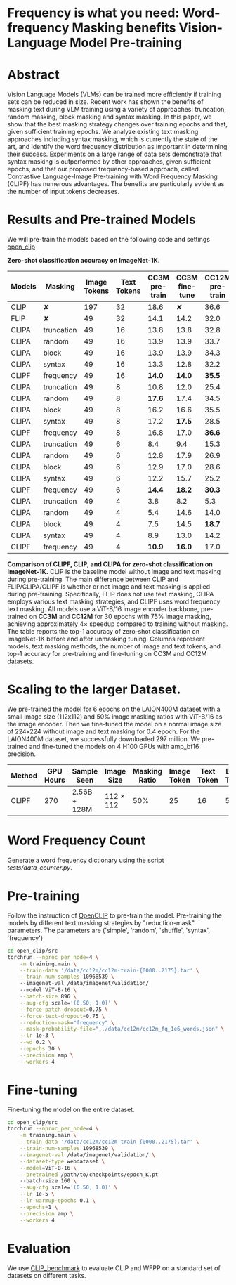 # Frequency is what you need: Word-frequency Masking benefits Vision-Language Model Pre-training

# Abstract
Vision Language Models (VLMs) can be trained more efficiently if training sets can be reduced in size. Recent work has shown the benefits of masking text during VLM training using a variety of approaches: truncation, random masking, block masking and syntax masking. In this paper, we show that the best masking strategy changes over training epochs and that, given sufficient training epochs. We analyze existing text masking approaches including syntax masking, which is currently the state of the art, and identify the word frequency distribution as important in determining their success. Experiments on a large range of data sets demonstrate that syntax masking is outperformed by other approaches, given sufficient epochs, and that our proposed frequency-based approach, called Contrastive Language-Image Pre-training with Word Frequency Masking (CLIPF) has numerous advantages. The benefits are particularly evident as the number of input tokens decreases.
# Results and Pre-trained Models

We will pre-train the models based on the following code and settings [open_clip](https://github.com/mlfoundations/open_clip)

**Zero-shot classification accuracy on ImageNet-1K.**

| Models | Masking    | Image Tokens | Text Tokens | CC3M pre-train | CC3M fine-tune | CC12M pre-train | CC12M fine-tune |
|--------|------------|--------------|-------------|----------------|----------------|-----------------|-----------------|
| CLIP   | ✘          | 197          | 32          | 18.6           | ✘              | 36.6            | ✘               |
| FLIP   | ✘          | 49           | 32          | 14.1           | 14.2           | 32.0            | 33.7            |
| CLIPA  | truncation | 49           | 16          | 13.8           | 13.8           | 32.8            | 32.8            |
| CLIPA  | random     | 49           | 16          | 13.9           | 13.9           | 33.7            | 34.3            |
| CLIPA  | block      | 49           | 16          | 13.9           | 13.9           | 34.3            | 34.8            |
| CLIPA  | syntax     | 49           | 16          | 13.3           | 12.8           | 32.2            | 34.4            |
| CLIPF  | frequency  | 49           | 16          | **14.0**       | **14.0**       | **35.5**        | **36.0**        |
| CLIPA  | truncation | 49           | 8           | 10.8           | 12.0           | 25.4            | 28.4            |
| CLIPA  | random     | 49           | 8           | **17.6**       | 17.4           | 34.5            | 36.9            |
| CLIPA  | block      | 49           | 8           | 16.2           | 16.6           | 35.5            | 37.9            |
| CLIPA  | syntax     | 49           | 8           | 17.2           | **17.5**       | 28.5            | 35.0            |
| CLIPF  | frequency  | 49           | 8           | 16.8           | 17.0           | **36.6**        | **39.3**        |
| CLIPA  | truncation | 49           | 6           | 8.4            | 9.4            | 15.3            | 23.2            |
| CLIPA  | random     | 49           | 6           | 12.8           | 17.9           | 26.9            | 34.6            |
| CLIPA  | block      | 49           | 6           | 12.9           | 17.0           | 28.6            | 35.9            |
| CLIPA  | syntax     | 49           | 6           | 12.2           | 15.7           | 25.2            | 32.6            |
| CLIPF  | frequency  | 49           | 6           | **14.4**       | **18.2**       | **30.3**        | **37.8**        |
| CLIPA  | truncation | 49           | 4           | 3.8            | 8.2            | 5.3             | 19.8            |
| CLIPA  | random     | 49           | 4           | 5.4            | 14.6           | 14.0            | 27.1            |
| CLIPA  | block      | 49           | 4           | 7.5            | 14.5           | **18.7**        | 26.6            |
| CLIPA  | syntax     | 49           | 4           | 8.9            | 13.0           | 14.2            | 24.6            |
| CLIPF  | frequency  | 49           | 4           | **10.9**       | **16.0**       | 17.0            | **30.9**        |

**Comparison of CLIPF, CLIP, and CLIPA for zero-shot classification on ImageNet-1K.**
CLIP is the baseline model without image and text masking during pre-training. 
The main difference between CLIP and FLIP/CLIPA/CLIPF is whether or not image and text masking is applied during pre-training.
Specifically, FLIP does not use text masking, CLIPA employs various text masking strategies, and CLIPF uses word frequency text masking. 
All models use a ViT-B/16 image encoder backbone, pre-trained on **CC3M** and **CC12M** for 30 epochs with 75\% image masking, achieving approximately $4\times$ speedup compared to training without masking. 
The table reports the top-1 accuracy of zero-shot classification on ImageNet-1K before and after unmasking tuning.
Columns represent models, text masking methods, the number of image and text tokens, and top-1 accuracy for pre-training and fine-tuning on CC3M and CC12M datasets.


# Scaling to the larger Dataset.

We pre-trained the model for 6 epochs on the LAION400M dataset with a small image size (112x112) and 50% image masking ratios with ViT-B/16 as the image encoder. Then we fine-tuned the model on a normal image size of 224x224 without image and text masking for 0.4 epoch. For the LAION400M dataset, we successfully downloaded 297 million. We pre-trained and fine-tuned the models on 4 H100 GPUs with amp_bf16 precision. 

| Method | GPU Hours | Sample Seen | Image Size | Masking Ratio | Image Token | Text Token | Before Tuning | After Tuning |
|--------|-----------|-------------|------------|---------------|-------------|-----------|---------------|--------------|
| CLIPF  | 270       | 2.56B + 128M| 112 × 112  | 50%           | 25          | 16        | 57.5          | 61.6         |



# Word Frequency Count
Generate a word frequency dictionary using the script *tests/data_counter.py*. 

# Pre-training

Follow the instruction of [OpenCLIP](https://github.com/mlfoundations/open_clip) to pre-train the model.
Pre-training the models by different text masking strategies by "reduction-mask" parameters. The parameters are ('simple', 'random', 'shuffle', 'syntax', 'frequency')

```bash
cd open_clip/src
torchrun --nproc_per_node=4 \
    -m training.main \
    --train-data '/data/cc12m/cc12m-train-{0000..2175}.tar' \
    --train-num-samples 10968539 \ 
    --imagenet-val /data/imagenet/validation/
    --model ViT-B-16 \
    --batch-size 896 \
    --aug-cfg scale='(0.50, 1.0)' \
    --force-patch-dropout=0.75 \
    --force-text-dropout=0.75 \
    --reduction-mask="frequency" \
    --mask-probability-file="../data/cc12m/cc12m_fq_1e6_words.json" \
    --lr 1e-3 \
    --wd 0.2 \
    --epochs 30 \
    --precision amp \
    --workers 4 

```

# Fine-tuning
Fine-tuning the model on the entire dataset.

```bash
cd open_clip/src
torchrun --nproc_per_node=4 \
    -m training.main \
    --train-data '/data/cc12m/cc12m-train-{0000..2175}.tar' \
    --train-num-samples 10968539 \
    --imagenet-val /data/imagenet/validation/ \
    --dataset-type webdataset \
    --model=ViT-B-16 \
    --pretrained /path/to/checkpoints/epoch_K.pt
    --batch-size 160 \
    --aug-cfg scale='(0.50, 1.0)' \
    --lr 1e-5 \
    --lr-warmup-epochs 0.1 \
    --epochs=1 \
    --precision amp \
    --workers 4 

```

# Evaluation

We use [CLIP_benchmark](https://github.com/LAION-AI/CLIP_benchmark/tree/main) to evaluate CLIP and WFPP on a standard set of datasets on different tasks.

